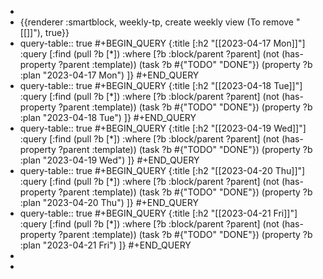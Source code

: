 -
- {{renderer :smartblock, weekly-tp, create weekly view (To remove "[[]]"), true}}
- query-table:: true
  #+BEGIN_QUERY
  {:title [:h2 "[[2023-04-17 Mon]]"]
   :query [:find (pull ?b [*])
       :where
       [?b :block/parent ?parent]
       (not (has-property ?parent :template))
       (task ?b #{"TODO" "DONE"})
       (property ?b :plan "2023-04-17 Mon")
  ]}
  #+END_QUERY
- query-table:: true
  #+BEGIN_QUERY
  {:title [:h2 "[[2023-04-18 Tue]]"]
   :query [:find (pull ?b [*])
       :where
       [?b :block/parent ?parent]
       (not (has-property ?parent :template))
       (task ?b #{"TODO" "DONE"})
       (property ?b :plan "2023-04-18 Tue")
  ]}
  #+END_QUERY
- query-table:: true
  #+BEGIN_QUERY
  {:title [:h2 "[[2023-04-19 Wed]]"]
   :query [:find (pull ?b [*])
       :where
       [?b :block/parent ?parent]
       (not (has-property ?parent :template))
       (task ?b #{"TODO" "DONE"})
       (property ?b :plan "2023-04-19 Wed")
  ]}
  #+END_QUERY
- query-table:: true
  #+BEGIN_QUERY
  {:title [:h2 "[[2023-04-20 Thu]]"]
   :query [:find (pull ?b [*])
       :where
       [?b :block/parent ?parent]
       (not (has-property ?parent :template))
       (task ?b #{"TODO" "DONE"})
       (property ?b :plan "2023-04-20 Thu")
  ]}
  #+END_QUERY
- query-table:: true
  #+BEGIN_QUERY
  {:title [:h2 "[[2023-04-21 Fri]]"]
   :query [:find (pull ?b [*])
       :where
       [?b :block/parent ?parent]
       (not (has-property ?parent :template))
       (task ?b #{"TODO" "DONE"})
       (property ?b :plan "2023-04-21 Fri")
  ]}
  #+END_QUERY
-
-